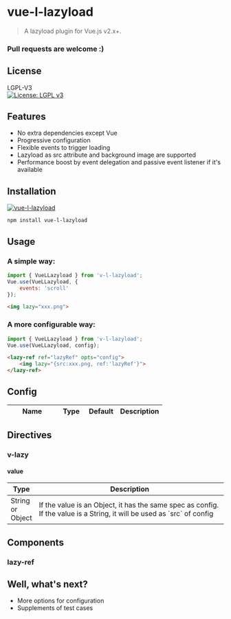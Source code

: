 # vue-l-lazyload

> A lazyload plugin for Vue.js v2.x+.

### Pull requests are welcome :)

## License
LGPL-V3  
[![License: LGPL v3](https://img.shields.io/badge/License-LGPL%20v3-blue.svg)](http://www.gnu.org/licenses/lgpl-3.0)

## Features

- No extra dependencies except Vue
- Progressive configuration
- Flexible events to trigger loading
- Lazyload as src attribute and background image are supported
- Performance boost by event delegation and passive event listener if it's available

## Installation

[![vue-l-lazyload](https://nodei.co/npm/vue-l-carousel.png)](https://npmjs.org/package/vue-l-lazyload)

`npm install vue-l-lazyload`

## Usage
### A simple way:
```javascript
import { VueLLazyload } from 'v-l-lazyload';
Vue.use(VueLLazyload, {
	events: 'scroll'
});
```
```html
<img lazy="xxx.png">
```
### A more configurable way:
```javascript
import { VueLLazyload } from 'v-l-lazyload';
Vue.use(VueLLazyload, config);
```
```html
<lazy-ref ref="lazyRef" opts="config">
    <img lazy="{src:xxx.png, ref:'lazyRef'}">
</lazy-ref>
```

## Config
<table class="table table-bordered table-striped">
    <thead>
        <tr>
            <th style="width: 100px;">Name</th>
            <th style="width: 50px;">Type</th>
            <th style="width: 50px;">Default</th>
            <th>Description</th>
        </tr>
    </thead>
    <tbody>
    </tobdy>
</table>    

## Directives
### v-lazy
#### value
<table class="table table-bordered table-striped">
    <thead>
        <tr>
            <th style="width: 50px;">Type</th>
            <th>Description</th>
        </tr>
    </thead>
    <tbody>
        <tr>
            <td>String or Object</td>
            <td>
                If the value is an Object, it has the same spec as config.
                If the value is a String, it will be used as `src` of config
            </td>
        </tr>
    </tbody>
</table>

## Components
### lazy-ref

## Well, what's next?
- More options for configuration
- Supplements of test cases